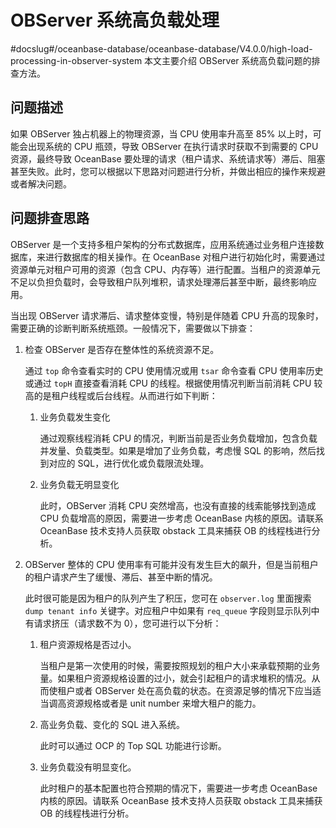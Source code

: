 OBServer 系统高负载处理 
=====================================
#docslug#/oceanbase-database/oceanbase-database/V4.0.0/high-load-processing-in-observer-system
本文主要介绍 OBServer 系统高负载问题的排查方法。

问题描述 
-------------------------

如果 OBServer 独占机器上的物理资源，当 CPU 使用率升高至 85% 以上时，可能会出现系统的 CPU 瓶颈，导致 OBServer 在执行请求时获取不到需要的 CPU 资源，最终导致 OceanBase 要处理的请求（租户请求、系统请求等）滞后、阻塞甚至失败。此时，您可以根据以下思路对问题进行分析，并做出相应的操作来规避或者解决问题。

问题排查思路 
---------------------------

OBServer 是一个支持多租户架构的分布式数据库，应用系统通过业务租户连接数据库，来进行数据库的相关操作。在 OceanBase 对租户进行初始化时，需要通过资源单元对租户可用的资源（包含 CPU、内存等）进行配置。当租户的资源单元不足以负担负载时，会导致租户队列堆积，请求处理滞后甚至中断，最终影响应用。

当出现 OBServer 请求滞后、请求整体变慢，特别是伴随着 CPU 升高的现象时，需要正确的诊断判断系统瓶颈。一般情况下，需要做以下排查：

1. 检查 OBServer 是否存在整体性的系统资源不足。

   通过 `top` 命令查看实时的 CPU 使用情况或用 `tsar` 命令查看 CPU 使用率历史或通过 `topH` 直接查看消耗 CPU 的线程。根据使用情况判断当前消耗 CPU 较高的是租户线程或后台线程。从而进行如下判断：
   1. 业务负载发生变化

      通过观察线程消耗 CPU 的情况，判断当前是否业务负载增加，包含负载并发量、负载类型。如果是增加了业务负载，考虑慢 SQL 的影响，然后找到对应的 SQL，进行优化或负载限流处理。
      
   
   2. 业务负载无明显变化

      此时，OBServer 消耗 CPU 突然增高，也没有直接的线索能够找到造成 CPU 负载增高的原因，需要进一步考虑 OceanBase 内核的原因。请联系 OceanBase 技术支持人员获取 obstack 工具来捕获 OB 的线程栈进行分析。
      
   

   

2. OBServer 整体的 CPU 使用率有可能并没有发生巨大的飙升，但是当前租户的租户请求产生了缓慢、滞后、甚至中断的情况。

   此时很可能是因为租户的队列产生了积压，您可在 `observer.log` 里面搜索 `dump tenant info` 关键字。对应租户中如果有 `req_queue` 字段则显示队列中有请求挤压（请求数不为 0），您可进行以下分析：
   1. 租户资源规格是否过小。

      当租户是第一次使用的时候，需要按照规划的租户大小来承载预期的业务量。如果租户资源规格设置的过小，就会引起租户的请求堆积的情况。从而使租户或者 OBServer 处在高负载的状态。在资源足够的情况下应当适当调高资源规格或者是 unit number 来增大租户的能力。
      
   
   2. 高业务负载、变化的 SQL 进入系统。

      此时可以通过 OCP 的 Top SQL 功能进行诊断。
      
   
   3. 业务负载没有明显变化。

      此时租户的基本配置也符合预期的情况下，需要进一步考虑 OceanBase 内核的原因。请联系 OceanBase 技术支持人员获取 obstack 工具来捕获 OB 的线程栈进行分析。
      
   

   



